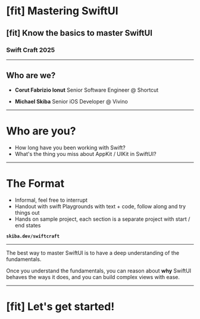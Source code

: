 # [fit] Mastering SwiftUI

## [fit] Know the basics to master SwiftUI

### **Swift Craft 2025**

---

## Who are we?

- **Corut Fabrizio Ionut**
  Senior Software Engineer @ Shortcut

- **Michael Skiba**
  Senior iOS Developer @ Vivino

---

# Who are you?

- How long have you been working with Swift?
- What's the thing you miss about AppKit / UIKit in SwiftUI?

---

# The Format

- Informal, feel free to interrupt
- Handout with swift Playgrounds with text + code, follow along and try things out
- Hands on sample project, each section is a separate project with start / end states

**`skiba.dev/swiftcraft`**

---

The best way to master SwiftUI is to have a deep understanding of the fundamentals.

Once you understand the fundamentals, you can reason about **why** SwiftUI behaves the ways it does, and you can build complex views with ease.

---

# [fit] Let's get started!

